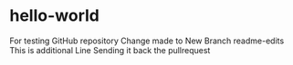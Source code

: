 # hello-world
For testing GitHub repository
Change made to New Branch readme-edits
This is additional Line
Sending it back the pullrequest
